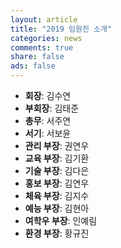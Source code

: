 ```yaml
---
layout: article
title: "2019 임원진 소개"
categories: news
comments: true
share: false
ads: false
---
```

- **회장**: 김수연
- **부회장**: 김태준
- **총무**: 서주연
- **서기**: 서보윤
- **관리 부장**: 권연우
- **교육 부장**: 김기환
- **기술 부장**: 김다은
- **홍보 부장**: 김연우
- **체육 부장**: 김지수
- **예능 부장**: 김현아
- **여학우 부장**: 인예림
- **환경 부장**: 황규진
